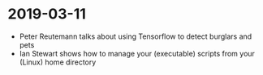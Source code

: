 # 2019-03-11

* Peter Reutemann talks about using Tensorflow to detect burglars and pets
* Ian Stewart shows how to manage your (executable) scripts from your (Linux) home directory
